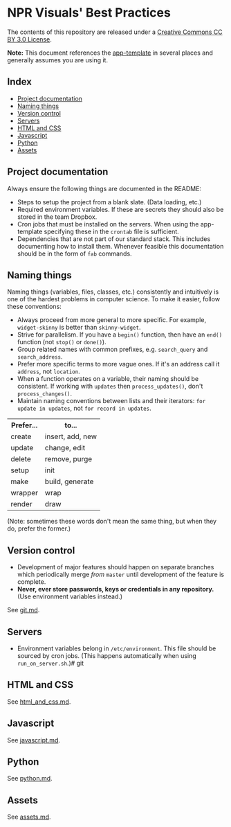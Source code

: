 # NPR Visuals' Best Practices

The contents of this repository are released under a [Creative Commons CC BY 3.0 License](http://creativecommons.org/licenses/by/3.0/deed.en_US).

**Note:** This document references the [app-template](http://github.com/nprapps/app-template) in several places and generally assumes you are using it.

## Index

* [Project documentation](#project-documentation)
* [Naming things](#naming-things)
* [Version control](#version-control)
* [Servers](#servers)
* [HTML and CSS](#html-and-css)
* [Javascript](#javascript)
* [Python](#python)
* [Assets](#assets)

## Project documentation

Always ensure the following things are documented in the README:

* Steps to setup the project from a blank slate. (Data loading, etc.)
* Required environment variables. If these are secrets they should also be stored in the team Dropbox.
* Cron jobs that must be installed on the servers. When using the app-template specifying these in the `crontab` file is sufficient.
* Dependencies that are not part of our standard stack. This includes documenting how to install them. Whenever feasible this documentation should be in the form of `fab` commands.

## Naming things

Naming things (variables, files, classes, etc.) consistently and intuitively is one of the hardest problems in computer science. To make it easier, follow these conventions:

* Always proceed from more general to more specific. For example, ``widget-skinny`` is better than ``skinny-widget``.
* Strive for parallelism. If you have a `begin()` function, then have an `end()` function (not `stop()` or `done()`).
* Group related names with common prefixes, e.g. `search_query` and `search_address`.
* Prefer more specific terms to more vague ones. If it's an address call it `address`, not `location`.
* When a function operates on a variable, their naming should be consistent. If working with `updates` then `process_updates()`, don't `process_changes()`. 
* Maintain naming conventions between lists and their iterators: `for update in updates`, not `for record in updates`.

<table>
  <tr><th>Prefer...</th><th>to...</th></tr>
  <tr><td>create</td><td>insert, add, new</td></tr>
  <tr><td>update</td><td>change, edit</td></tr>
  <tr><td>delete</td><td>remove, purge</td></tr>
  <tr><td>setup</td><td>init</td></tr>
  <tr><td>make</td><td>build, generate</td></tr>
  <tr><td>wrapper</td><td>wrap</td></tr>
  <tr><td>render</td><td>draw</td></tr>
</table>  

(Note: sometimes these words don't mean the same thing, but when they do, prefer the former.)


## Version control

* Development of major features should happen on separate branches which periodically merge *from* ``master`` until development of the feature is complete.
* **Never, ever store passwords, keys or credentials in any repository.** (Use environment variables instead.)

See [git.md](https://github.com/nprapps/bestpractices/blob/master/git.md).

## Servers

* Environment variables belong in `/etc/environment`. This file should be sourced by cron jobs. (This happens automatically when using `run_on_server.sh`.)# git

## HTML and CSS

See [html_and_css.md](https://github.com/nprapps/bestpractices/blob/master/html_and_css.md).

## Javascript

See [javascript.md](https://github.com/nprapps/bestpractices/blob/master/javascript.md).

## Python

See [python.md](https://github.com/nprapps/bestpractices/blob/master/python.md).

## Assets

See [assets.md](https://github.com/nprapps/bestpractices/blob/master/assets.md).

